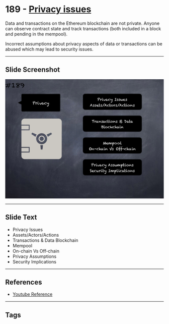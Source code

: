 # 189 - [Privacy issues](Privacy%20issues.md)
Data and transactions on the Ethereum blockchain are not private. Anyone can observe contract state and track transactions (both included in a block and pending in the mempool). 

Incorrect assumptions about privacy aspects of data or transactions can be abused which may lead to security issues.
___
## Slide Screenshot
![0189.png](../../images/5.%20Pitfalls%20and%20Best%20Practices%20201/189.png)
___
## Slide Text
- Privacy Issues
- Assets/Actors/Actions
- Transactions & Data Blockchain
- Mempool
- On-chain Vs Off-chain
- Privacy Assumptions
- Security Implications
___
## References
- [Youtube Reference](https://youtu.be/QSsfkmcdbPw?t=478)
___
## Tags